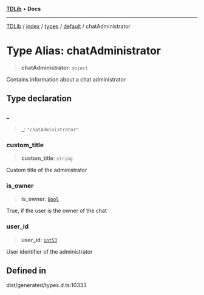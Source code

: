 [**TDLib**](../../../../../../README.md) • **Docs**

***

[TDLib](../../../../../../modules.md) / [index](../../../../../README.md) / [types](../../../README.md) / [default](../README.md) / chatAdministrator

# Type Alias: chatAdministrator

> **chatAdministrator**: `object`

Contains information about a chat administrator

## Type declaration

### \_

> **\_**: `"chatAdministrator"`

### custom\_title

> **custom\_title**: `string`

Custom title of the administrator

### is\_owner

> **is\_owner**: [`Bool`](Bool.md)

True, if the user is the owner of the chat

### user\_id

> **user\_id**: [`int53`](int53.md)

User identifier of the administrator

## Defined in

dist/generated/types.d.ts:10333
